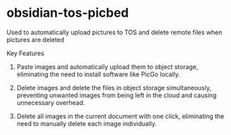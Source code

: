 # obsidian-tos-picbed

Used to automatically upload pictures to TOS and delete remote files when pictures are deleted

Key Features

1. Paste images and automatically upload them to object storage, eliminating the need to install software like PicGo locally.

2. Delete images and delete the files in object storage simultaneously, preventing unwanted images from being left in the cloud and causing unnecessary overhead.

3. Delete all images in the current document with one click, eliminating the need to manually delete each image individually.

